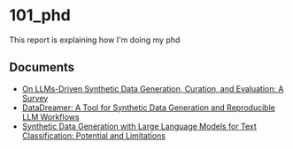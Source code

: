 # 101_phd
This report is explaining how I'm doing my phd

## Documents
* [On LLMs-Driven Synthetic Data Generation, Curation, and Evaluation: A Survey](#on-llms-driven-synthetic-data-generation-curation-and-evaluation-a-survey)
* [DataDreamer: A Tool for Synthetic Data Generation and Reproducible LLM Workflows](#datadreamer-a-tool-for-synthetic-data-generation-and-reproducible-llm-workflows)
* [Synthetic Data Generation with Large Language Models for Text Classification: Potential and Limitations](#synthetic-data-generation-with-large-language-models-for-text-classification-potential-and-limitations)


